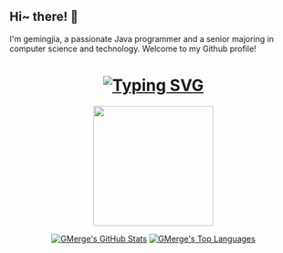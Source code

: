 ## Hi~ there! 👋

I'm gemingjia, a passionate Java programmer and a senior majoring in computer science and technology. Welcome to my Github profile!

<h1 align="center">
	<a href="https://git.io/typing-svg"><img src="https://readme-typing-svg.demolab.com?font=Fira+Code&pause=1000&width=435&separator=%3C&lines=System.out.println(%22Hello+World+!%22);" alt="Typing SVG" /></a>
</h1>
<div align="center">
	<img height="210px" src="https://github-readme-streak-stats.herokuapp.com/?user=gemingjia" />
</div>
<div align="center">
	
[![GMerge's GitHub Stats](https://github-readme-stats.vercel.app/api?username=gemingjia&count_private=true&show_icons=true&line_height=40)](https://github.com/gemingjia)
[![GMerge's Top Languages](https://github-readme-stats.vercel.app/api/top-langs/?username=gemingjia&show_icons=true)](https://github.com/gemingjia)


